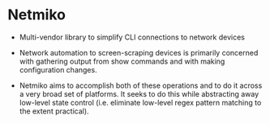 # Netmiko
* Multi-vendor library to simplify CLI connections to network devices

* Network automation to screen-scraping devices is primarily concerned with gathering output from show commands and with making configuration changes.

* Netmiko aims to accomplish both of these operations and to do it across a very broad set of platforms. It seeks to do this while abstracting away low-level state control (i.e. eliminate low-level regex pattern matching to the extent practical).
